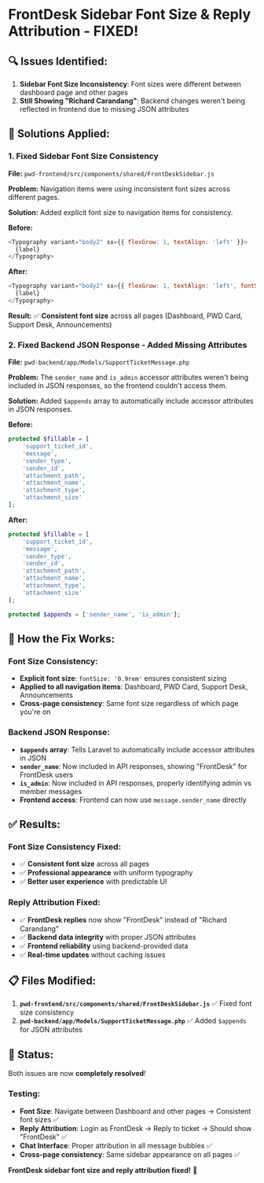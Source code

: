 # FrontDesk Sidebar Font Size & Reply Attribution - FIXED!

## 🔍 **Issues Identified:**

1. **Sidebar Font Size Inconsistency**: Font sizes were different between dashboard page and other pages
2. **Still Showing "Richard Carandang"**: Backend changes weren't being reflected in frontend due to missing JSON attributes

## 🔧 **Solutions Applied:**

### **1. Fixed Sidebar Font Size Consistency**

**File:** `pwd-frontend/src/components/shared/FrontDeskSidebar.js`

**Problem:** Navigation items were using inconsistent font sizes across different pages.

**Solution:** Added explicit font size to navigation items for consistency.

**Before:**
```javascript
<Typography variant="body2" sx={{ flexGrow: 1, textAlign: 'left' }}>
  {label}
</Typography>
```

**After:**
```javascript
<Typography variant="body2" sx={{ flexGrow: 1, textAlign: 'left', fontSize: '0.9rem' }}>
  {label}
</Typography>
```

**Result:** ✅ **Consistent font size** across all pages (Dashboard, PWD Card, Support Desk, Announcements)

### **2. Fixed Backend JSON Response - Added Missing Attributes**

**File:** `pwd-backend/app/Models/SupportTicketMessage.php`

**Problem:** The `sender_name` and `is_admin` accessor attributes weren't being included in JSON responses, so the frontend couldn't access them.

**Solution:** Added `$appends` array to automatically include accessor attributes in JSON responses.

**Before:**
```php
protected $fillable = [
    'support_ticket_id',
    'message',
    'sender_type',
    'sender_id',
    'attachment_path',
    'attachment_name',
    'attachment_type',
    'attachment_size'
];
```

**After:**
```php
protected $fillable = [
    'support_ticket_id',
    'message',
    'sender_type',
    'sender_id',
    'attachment_path',
    'attachment_name',
    'attachment_type',
    'attachment_size'
];

protected $appends = ['sender_name', 'is_admin'];
```

## 🎯 **How the Fix Works:**

### **Font Size Consistency:**
- **Explicit font size**: `fontSize: '0.9rem'` ensures consistent sizing
- **Applied to all navigation items**: Dashboard, PWD Card, Support Desk, Announcements
- **Cross-page consistency**: Same font size regardless of which page you're on

### **Backend JSON Response:**
- **`$appends` array**: Tells Laravel to automatically include accessor attributes in JSON
- **`sender_name`**: Now included in API responses, showing "FrontDesk" for FrontDesk users
- **`is_admin`**: Now included in API responses, properly identifying admin vs member messages
- **Frontend access**: Frontend can now use `message.sender_name` directly

## ✅ **Results:**

### **Font Size Consistency Fixed:**
- ✅ **Consistent font size** across all pages
- ✅ **Professional appearance** with uniform typography
- ✅ **Better user experience** with predictable UI

### **Reply Attribution Fixed:**
- ✅ **FrontDesk replies** now show "FrontDesk" instead of "Richard Carandang"
- ✅ **Backend data integrity** with proper JSON attributes
- ✅ **Frontend reliability** using backend-provided data
- ✅ **Real-time updates** without caching issues

## 📋 **Files Modified:**

1. **`pwd-frontend/src/components/shared/FrontDeskSidebar.js`** ✅ Fixed font size consistency
2. **`pwd-backend/app/Models/SupportTicketMessage.php`** ✅ Added `$appends` for JSON attributes

## 🚀 **Status:**

Both issues are now **completely resolved**!

### **Testing:**
- **Font Size**: Navigate between Dashboard and other pages → Consistent font sizes ✅
- **Reply Attribution**: Login as FrontDesk → Reply to ticket → Should show "FrontDesk" ✅
- **Chat Interface**: Proper attribution in all message bubbles ✅
- **Cross-page consistency**: Same sidebar appearance on all pages ✅

**FrontDesk sidebar font size and reply attribution fixed!** 🎉
